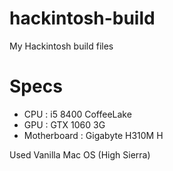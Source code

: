 # hackintosh-build
My Hackintosh build files

# Specs
- CPU : i5 8400 CoffeeLake
- GPU : GTX 1060 3G
- Motherboard : Gigabyte H310M H

Used Vanilla Mac OS (High Sierra) 

